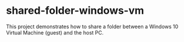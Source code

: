 # shared-folder-windows-vm
This project demonstrates how to share a folder between a Windows 10 Virtual Machine (guest) and the host PC.
